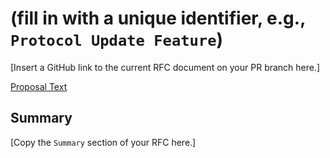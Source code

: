 # (fill in with a unique identifier, e.g., `Protocol Update Feature`)

[Insert a GitHub link to the current RFC document on your PR branch here.]

[Proposal Text](LINK_HERE)

## Summary

[Copy the `Summary` section of your RFC here.]
